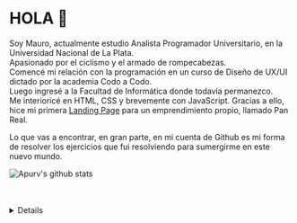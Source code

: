 # HOLA :raised_hands:
Soy Mauro, actualmente estudio Analista Programador Universitario, en la Universidad Nacional de La Plata.  
Apasionado por el ciclismo y el armado de rompecabezas.  
Comencé mi relación con la programación en un curso de Diseño de UX/UI dictado por la academia Codo a Codo.  
Luego ingresé a la Facultad de Informática donde todavía permanezco.  
Me interioricé en HTML, CSS y brevemente con JavaScript. Gracias a ello, hice mi primera [Landing Page](https://maurodino.github.io/landing-PR/) para un emprendimiento propio, llamado Pan Real.  

Lo que vas a encontrar, en gran parte, en mi cuenta de Github es mi forma de resolver los ejercicios que fui resolviendo para sumergirme en este nuevo mundo.

![Apurv's github stats](https://github-readme-stats.vercel.app/api?username=MauroDino&show_icons=true)
<br />
<br />
<br />
<details>

### Si querés saber más de mi
### Pongámonos en contacto
<p align="center">
 <div align="center"  class="icons-social" style="margin-left: 10px;">
     <img src="https://img.shields.io/badge/Gmail-D14836?style=for-the-badge&logo=gmail&logoColor=white"></a>
        <a style"margin-left: 10px;" target="_blank" href="dinotomauro@gmail.com">
     <img src="https://img.icons8.com/doodle/40/000000/linkedin--v2.png"></a>
        <a style="margin-left: 10px;"  target="_blank" href="https://www.linkedin.com/in/mauro-di-noto/">
     <img src="https://img.icons8.com/doodle/40/000000/github--v1.png"></a>
	<a style="margin-left: 10px;" target="_blank" href="https://github.com/MauroDino">
 </div>
</p>
